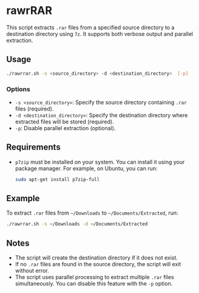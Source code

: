 
# rawrRAR

This script extracts `.rar` files from a specified source directory to a destination directory using `7z`. It supports both verbose output and parallel extraction.

## Usage

```bash
./rawrrar.sh -s <source_directory> -d <destination_directory>  [-p]
```

### Options

- `-s <source_directory>`: Specify the source directory containing `.rar` files (required).
- `-d <destination_directory>`: Specify the destination directory where extracted files will be stored (required).
- `-p`: Disable parallel extraction (optional).

## Requirements

- `p7zip` must be installed on your system. You can install it using your package manager. For example, on Ubuntu, you can run:
  ```bash
  sudo apt-get install p7zip-full
  ```

## Example

To extract `.rar` files from `~/Downloads` to `~/Documents/Extracted`, run:

```bash
./rawrrar.sh -s ~/Downloads -d ~/Documents/Extracted
```

## Notes

- The script will create the destination directory if it does not exist.
- If no `.rar` files are found in the source directory, the script will exit without error.
- The script uses parallel processing to extract multiple `.rar` files simultaneously. You can disable this feature with the `-p` option.


